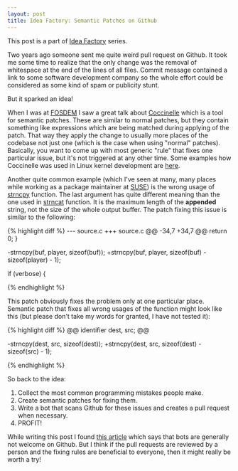 ```yaml
---
layout: post
title: Idea Factory: Semantic Patches on Github
---
```


This post is a part of [Idea Factory](/2013/02/idea-factory/) series.

Two years ago someone sent me quite weird pull request on Github. It took me some time
to realize that the only change was the removal of whitespace at the end of the lines
of all files. Commit message contained a link to some software development company so
the whole effort could be considered as some kind of spam or publicity stunt.

But it sparked an idea!

When I was at [FOSDEM](http://fosdem.org/) I saw a great talk about
[Coccinelle](http://coccinelle.lip6.fr/) which is a tool for semantic patches. These are
similar to normal patches, but they contain something like expressions which are being matched
during applying of the patch. That way they apply the change to usually more places of the
codebase not just one (which is the case when using "normal" patches).
Basically, you want to come up with most generic "rule" that fixes one particular issue,
but it's not triggered at any other time. Some examples how Coccinelle was used in Linux
kernel development are [here](http://coccinelle.lip6.fr/impact_linux.php).

Another quite common example (which I've seen at many, many places while working as a package
maintainer at [SUSE](http://www.suse.com/)) is the wrong usage of [strncpy](http://www.kernel.org/doc/man-pages/online/pages/man3/strncpy.3.html) function.
The last argument has quite different meaning than the one used in [strncat](http://www.kernel.org/doc/man-pages/online/pages/man3/strncat.3.html) function.
It is the maximum length of the **appended** string, not the size of the whole output buffer.
The patch fixing this issue is similar to the following:

{% highlight diff %}
--- source.c
+++ source.c
@@ -34,7 +34,7 @@
   return 0;
 }
 
-strncpy(buf, player, sizeof(buf));
+strncpy(buf, player, sizeof(buf) - sizeof(player) - 1);
 
 if (verbose)
 {
 
{% endhighlight %}

This patch obviously fixes the problem only at one particular place.
Semantic patch that fixes all wrong usages of the function might look like this (but please don't take my words for granted,
I have not tested it):

{% highlight diff %}
@@
identifier dest, src;
@@
 
-strncpy(dest, src, sizeof(dest));
+strncpy(dest, src, sizeof(dest) - sizeof(src) - 1);
 
{% endhighlight %}

So back to the idea:

1. Collect the most common programming mistakes people make.
2. Create semantic patches for fixing them.
3. Write a bot that scans Github for these issues and creates a pull request when necessary.
4. PROFIT!

While writing this post I found [this article](http://www.wired.com/wiredenterprise/2012/12/github-bots/)
which says that bots are generally not welcome on Github. But I think if the pull requests are reviewed
by a person and the fixing rules are beneficial to everyone, then it might really be worth a try!
